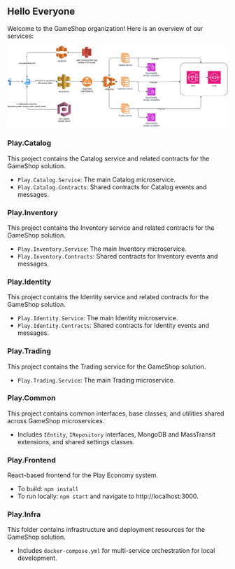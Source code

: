 

## Hello Everyone

Welcome to the GameShop organization! Here is an overview of our services:

![Architecture Diagram](../architecture/arch.png)

### Play.Catalog
This project contains the Catalog service and related contracts for the GameShop solution.
- `Play.Catalog.Service`: The main Catalog microservice.
- `Play.Catalog.Contracts`: Shared contracts for Catalog events and messages.

### Play.Inventory
This project contains the Inventory service and related contracts for the GameShop solution.
- `Play.Inventory.Service`: The main Inventory microservice.
- `Play.Inventory.Contracts`: Shared contracts for Inventory events and messages.

### Play.Identity
This project contains the Identity service and related contracts for the GameShop solution.
- `Play.Identity.Service`: The main Identity microservice.
- `Play.Identity.Contracts`: Shared contracts for Identity events and messages.

### Play.Trading
This project contains the Trading service for the GameShop solution.
- `Play.Trading.Service`: The main Trading microservice.

### Play.Common
This project contains common interfaces, base classes, and utilities shared across GameShop microservices.
- Includes `IEntity`, `IRepository` interfaces, MongoDB and MassTransit extensions, and shared settings classes.

### Play.Frontend
React-based frontend for the Play Economy system.
- To build: `npm install`
- To run locally: `npm start` and navigate to http://localhost:3000.

### Play.Infra
This folder contains infrastructure and deployment resources for the GameShop solution.
- Includes `docker-compose.yml` for multi-service orchestration for local development.

